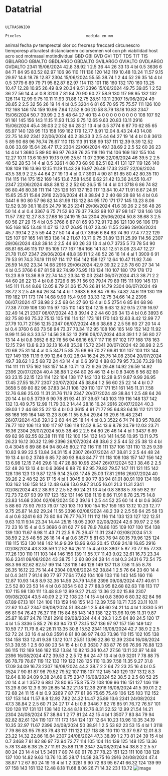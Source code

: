 # Datatrial
																						ULTRASONIDO															
																						Pixeles								medida en mm							
animal	fecha	pv	temprectal	olor	cc	frecresp	freccard	circunescro	tiemporesp	alturatest	distanciaenm	colorsemen 	vol	con	ph	viabilidad	host	acro	scd	motmasal	motindividual	GBD	GBI	GVD	GVI	TDT	TDS	TIT	TIS	GBILARGO	GBIALTO	GBDLARGO	GBDALTO	GVILARGO	GVIALTO	GVDLARGO	GVDALTO
2341	15/06/2024	42.8	38.92	1	2.5	36	44	26	33	13	4	bl	0.5	3636	6	84	71	84	95	83.52	82.97	106	96	110	111	136	120	142	119	10.48	10.24	11.57	9.15	29.97	14.8	18.78	12.87
2304	15/06/2024	55.55	38.74	1	2	44	52	26	35	14	4	bl	0.5	3779	6	89	79	71	95	82.87	82.97	114	113	101	118	160	132	170	160	13.25	10.47	12.28	10.95	26.49	8.9	20.34	9.51
2396	15/06/2024	49.75	39.05	1	2	52	36	27	56	14	4	al	0.8	3203	7	81	84	70	90	60.27	58.9	130	117	98	95	132	132	126	114	12.99	9.75	10.11	11.93	31.88	12.75	28.51	10.11
2307	15/06/2024	49	38.65	2	2.5	32	56	26	19	14	4	bl	0.5	3204	6	81	65	70	95	75	75.57	111	126	100	112	168	146	174	159	10.96	7.94	12.52	8.06	20.58	8.79	18.18	10.83
2347	15/06/2024	50.7	39.99	2	2.5	48	64	27	40	13	4		0	0	0	0	0	0	0	0	0	108	107	92	91	161	145	156	143	11.15	11.93	11.32	9.75	12.65	9.63	20.83	13.11
2916	15/06/2024	45.4	39.03	2	2	52	64	28	21	13	4	bl	0.5	3774	6	87	70	62	85	65	65.97	140	128	95	113	158	169	162	179	12.77	8.91	12.04	8.43	24.43	14.08	22.75	14.92
2341	22/06/2024	40.2	38.33	3	2.5	44	64	27	19	14	4	bl	0.8	3613	5	89	90	68	96	76.74	76.67	110	113	113	91	138	99	137	111	12.39	9.39	12.52	8.06	33.69	15.64	26.47	17.2
2304	22/06/2024	49.1	38.69	2	2.5	52	60	26	23	14	4	bl	1	3680	5	89	80	86	97	76.38	76.25	118	116	114	106	169	162	155	104	12.27	10.11	13.6	10.59	19.13	9.99	25.51	11.07
2396	22/06/2024	46	39.5	2	2.5	48	52	28	53	14	4	al	0.5	3261	4	88	73	68	90	82.51	82.41	131	127	119	126	140	108	109	116	13.96	12.15	11.19	11.43	29	16.97	26.48	17.33
2307	22/06/2024	43.5	38.9	2	2.5	44	64	27	19	13	4	bl	0.7	3901	4	90	81	81	85	80.42	80.35	110	114	115	114	175	152	169	145	13.6	7.58	14.56	6.62	21.42	13.36	24.55	10.47
2347	22/06/2024	48.8	38.12	2	2	52	60	26.5	15	14	4	bl	0.1	3718	6	86	74	82	96	80.46	80.38	111	114	125	126	161	137	150	117	13.84	10.47	11.91	8.67	24.91	15.65	25.51	15.64
2916	22/06/2024	41.8	38.94	2	2	40	68	28	68	14	4	bl	0.6	3441	6	90	80	57	96	82.14	81.99	113	122	84	95	170	171	177	145	13.23	8.06	12.52	9.39	36.1	18.05	24.79	16.25
2341	29/06/2024	41.6	39.26	2	2	56	48	26	50	14	4	al	0.4	3367	6	75	71	52	90	79.37	79.32	98	107	97	98	147	128	146	126	11.57	7.82	12.27	8.3	27.68	16	24.19	15.04
2304	29/06/2024	50.8	38.68	3	2.5	60	56	27	29	15	4	bl	0.5	3766	6	87	81	65	93	72.91	72.86	121	130	96	106	179	165	168	165	13.48	11.07	13	12.17	26.95	11.07	23.46	11.55
2396	29/06/2024	45.7	39.14	2	2.5	59	44	27	50	14	4	al	0.7	3656	6	84	83	74	90	77.4	77.22	129	125	107	97	165	141	153	136	14.2	11.67	10.71	9.75	31.89	13.11	25.99	114.56
2307	29/06/2024	43.8	39.14	2	2.5	44	60	26	33	13	4	al	0.7	3735	5	73	78	54	90	68.81	68.46	115	117	95	105	177	167	184	166	14.1	8.1	12.51	8.06	23.47	12.27	21.78	11.67
2347	29/06/2024	48.8	39.11	1	2	48	52	26	16	14	4	al	1	3909	6	91	79	53	91	74.3	74.19	111	97	114	117	154	142	158	127	12.64	10.47	11.92	7.46	26.59	14.92	23.34	14.68
2916	29/06/2024	42.9	39.32	2	2.5	78	60	27	34	14	4	bl	0.5	3766	6	87	81	58	92	74.99	75.95	113	134	110	107	180	179	178	172	13.23	8.9	13.36	8.9	22.74	14.2	23.34	12.03
2341	06/07/2024	41.3	38.71	2	2	44	60	26	22	13	4	bl	0.6	3726	6	85	71	56	93	79.14	79	89	115	111	109	145	131	145	111	11.44	8.66	12.05	8.79	31.06	15.76	26.81	14.79
2304	06/07/2024	49	38.72	3	2.5	48	64	26	34	14	4	bl	1	3683	6	88	84	76	95	74.82	74.6	119	130	119	119	182	171	173	174	14.68	9.99	15.4	9.99	33.33	12.75	34.66	14.2
2396	06/07/2024	47	38.98	2	2.5	68	64	27	60	13	4	al	0.5	2754	6	85	84	68	96	77.38	77.09	108	130	115	97	105	110	143	124	12.15	9.63	12.52	9.15	27.19	16.97	32.49	14.21
2307	06/07/2024	43.8	39.14	2	2	44	60	26	34	13	4	bl	0.6	3893	6	82	75	80	93	75.32	75.13	105	116	114	121	173	161	170	143	12.63	8.42	12.99	7.7	27.79	10.71	27.56	12.15
2347	06/07/2024	48.6	38.68	2	2.5	56	60	27	20	14	4	bl	0.4	3760	6	83	73	58	94	73.37	73.34	112	95	108	106	165	149	152	142	11.92	9.99	11.56	8.3	33.57	14.56	28.52	13
2916	06/07/2024	40.8	39.1	1	2	56	80	27	13	14	4	bl	0.8	3652	6	82	76	56	94	66.16	65.7	117	116	97	102	177	168	178	163	12.15	7.94	13.8	9.23	32.13	16.48	35.38	15.72
2341	20/07/2024	42	38.98	2	2.5	20	68	25	31	14	4	al	0.5	3471	5	85	75	68	96	70.27	69.81	101	107	103	113	144	127	149	135	11.19	9.99	12.64	9.02	28.04	16.24	25.75	14.08
2304	20/07/2024	49.7	38.62	1	2.5	68	72	24	43	14	4	al	0.6	3912	4	88	83	79	95	73.36	73.29	118	114	111	111	175	162	163	157	14.8	10.71	13.72	9.26	29.48	14.92	26.59	14.92
2396	20/07/2024	40.4	38.88	1	2	64	80	26	46	13	4	bl	0.8	3405	6	56	82	80	93	23.15	22.15	123	114	122	104	138	117	142	133	12.28	9.51	9.87	9.99	26.95	17.45	27.55	18.77
2307	20/07/2024	45	38.84	1	2	56	60	25	22	14	4	bl	0.7	3658	5	89	80	82	96	37.83	34.11	108	129	110	107	171	151	161	145	11.31	7.58	12.76	6.86	25.03	11.31	31.76	11.19
2347	20/07/2024	49	38.84	1	2.5	48	64	26	20	14	4	bl	0.5	3739	6	90	78	81	93	41.37	39.67	143	103	119	116	148	137	142	132	13.48	9.75	12.99	11.79	30.2	14.44	28.16	16.24
2916	20/07/2024	40.3	39.03	1	2	44	68	25	22	13	4	bl	0.3	3615	4	91	71	77	95	64.83	64.16	112	121	122	88	168	169	164	148	13.23	8.06	11.55	8.54	29.84	16	29.6	16.48
2341	26/07/2024	43.6	39.1	2	2	60	44	25	18	14	4	bl	0.3	3522	6	74	74	83	95	78.86	78.77	102	106	113	100	117	97	136	118	12.52	8.54	13.6	8.78	24.79	12.03	23.71	16.36
2304	26/07/2024	50.5	38.46	2	2.5	64	80	26	46	14	4	bl	1	3437	6	89	69	82	96	82.55	82.38	111	116	112	100	154	132	143	141	14.56	10.95	13.11	9.75	26.23	16.12	30.32	12.99
2396	26/07/2024	48	38.6	2	2.5	44	52	25	38	13	4	bl	0.4	3045	6	89	86	84	94	80.45	80.2	112	116	116	111	137	106	131	110	13.25	9.39	10.83	9.99	22.5	13.84	24.31	15.4
2307	26/07/2024	47	38.81	2	2.5	44	48	24	19	13	4	bl	0.2	3746	6	85	72	80	93	84.8	84.77	111	118	108	108	157	147	156	142	13	6.98	12.15	7.46	29.6	10.47	28.88	10.95
2347	26/07/2024	52.1	38.46	2	2.5	52	48	26	13	13	4	bl	0.6	3694	6	88	70	82	95	79.82	79.57	147	111	121	115	142	128	136	123	13	9.87	12.15	9.14	25.03	17.45	25.03	17.81
2916	26/07/2024	40	39.26	2	2	48	52	26	17	15	4	bl	1	3045	6	90	77	83	94	81.01	80.91	109	134	106	103	162	146	158	143	12.48	6.69	13.6	9.87	31.05	16.01	21.3	11.31
2341	02/08/2024	43.2	38.93	2	2.5	52	60	24	21	13	4	bl	0.8	3838	5	78	59	82	97	72.73	72.67	93	99	117	123	152	131	146	138	11.19	8.66	11.91	8.78	25.75	14.8	23.83	14.68
2304	02/08/2024	50.2	39.16	1	2.5	44	52	25	60	14	4	bl	0.6	3657	5	88	60	73	93	79.13	79.07	120	103	110	100	154	157	159	163	13.12	10.23	12.77	9.75	25.87	14.92	29.24	11.55
2396	02/08/2024	48.2	39	2	2.5	56	64	25	58	13	4	al	0.6	3241	6	83	73	80	94	76.77	76.71	111	112	116	114	133	123	127	122	12.51	9.63	10.11	9.14	23.34	14.44	25.15	18.05
2307	02/08/2024	42.6	39.97	2	2	56	72	23	16	15	4	al	0.5	3696	6	81	62	77	96	78.9	78.86	105	109	107	100	154	138	139	130	11.67	6.98	11.43	7.1	22.5	9.75	26.47	11.31
2347	02/08/2024	51.3	38.59	2	2.5	48	56	26	16	14	4	al	0.6	3577	5	81	63	76	94	80.15	79.96	125	124	118	115	153	130	148	142	14.9	9.39	13.96	9.63	20.45	17.69	24.18	16.85
2916	02/08/2024	43.3	38.59	1	2	52	64	26	11	15	4	al	0.8	3807	5	87	70	77	95	77.33	77.26	130	110	111	103	144	146	156	139	11.55	7.7	11.43	9.02	32.61	16.73	23.34	16.6
2341	09/08/2024	43	38.75	1	2	60	80	24	28	14	4	bl	0.3	3431	6	72.54	75	88.3	96	82.62	82.57	99	114	128	118	146	128	149	137	11.8	7.58	11.55	8.78	26.35	16.12	22.75	14.44
2304	09/08/2024	52	38.84	1	2.5	76	64	23	60	14	4	bl	0.4	3411	7	91.14	80	77	97	77.64	77.62	104	109	103	116	143	145	160	116	12.87	10.93	14.8	8.9	32.36	14.56	24.79	14.56
2396	09/08/2024	47.1	40.61	1	2.5	52	80	23	53	14	4	bl	0.6	3354	5	83.2	77	88.3	95	82.68	82.63	118	113	117	107	115	98	130	111	13.48	8.9	12.99	9.27	21.42	13.36	22.02	15.88
2307	09/08/2024	43.5	40.09	2	2	72	108	23	14	15	4	bl	0.8	3600	6	80.32	82	84	96	67.89	67.13	101	124	106	113	159	148	155	143	12.39	7.59	10.71	7.35	23.11	10.11	22.62	10.47
2347	09/08/2024	51	38.49	1	2.5	48	60	24	21	14	4	bl	1	3330	5	91	66	81	94	76.43	76.37	118	115	84	85	143	143	138	122	13.96	10.95	11.31	9.87	25.87	16.97	24.78	17.81
2916	09/08/2024	44.4	39.3	1	2.5	84	80	24.5	120	17	4	bl	1.5	3336	5	85.2	76	83	94	73.17	73.15	137	136	97	97	157	156	149	142	10.59	7.7	11.79	8.42	26.11	13.35	30.8	15.52
2341	16/08/2024	42.7	38.9	2	2.5	52	72	24	33	16	4	al	0.8	3591	6	81	80	86	97	74.03	73.96	110	115	102	105	138	134	158	133	12.41	9.39	13.12	10.11	25.51	13.96	22.86	12.39
2304	16/08/2024	51.3	39.55	1	2.5	60	80	23	54	15	4	bl	0.6	3630	7	83	87	76	96	76.96	76.88	123	86	115	112	169	146	162	152	13.84	10.82	13.36	10.47	27.56	13.11	32.97	14.68
2396	16/08/2024	47.2	39.53	2	2.5	72	84	24	47	13	4	bl	0.9	3201	7	78	88	75	96	78.79	78.67	119	112	133	119	122	128	125	110	10.39	7.58	11.35	9.27	31.8	17.09	34.09	16.73
2307	16/08/2024	44.2	38.7	2	2	64	72	23	25	16	4	bl	0.5	3524	7	90	81	87	96	79.52	79.52	107	118	107	112	145	140	129	137	13.12	8.3	12.64	8.18	24.09	9.38	24.69	9.75
2347	16/08/2024	52	38.5	2	2.5	60	52	25	20	14	4	al	1	3572	6	88.1	73	80	95	75.8	75.72	108	109	96	116	151	127	146	119	13.29	8.06	12.3	9.39	26.85	14.32	21.18	12.39
2916	16/08/2024	41.5	39.01	2	2	72	68	24	11	15	4	bl	0.9	3269	7	87	77	81	96	75.65	75.49	106	125	103	112	152	137	153	144	11.57	8.8	12.92	7.82	24.32	14.47	25.89	13.6
2341	24/08/2024	47.3	38.84	2	2.5	60	71	24	27	17	4	bl	0.8	3446	7	82	76	85	91	76.72	76.57	101	120	128	117	131	131	138	140	12.44	8.18	12.76	8.31	22.52	12.99	21.54	14.21
2304	24/08/2024	57	38.84	1	2	77	81	24	42	15	4	bl	1	3507	7	83	84	79	94	82.82	82.61	124	119	107	111	173	164	124	137	12.64	10.23	13.96	10.35	34.19	10.35	32.97	11.67
2396	24/08/2024	50	38.91	1	2.5	53	82	23	53	15	4	bl	1	3118	7	79	86	83	95	79.83	79.43	117	111	122	127	118	88	110	110	13.37	9.87	12.01	8.3	23.22	14.32	22.86	16.84
2307	24/08/2024	47.3	38.89	1	2	73	81	24	39	15	4	bl	0.7	3468	7	81	82	86	97	72.94	72.77	114	105	104	114	139	125	148	125	13.36	5.78	13.48	6.38	25.27	11.91	25.88	11.19
2347	24/08/2024	54	38.8	2	2.5	57	80	24	23	14	4	bl	1.5	3491	7	89	74	80	91	78.37	78.23	151	123	111	108	138	128	137	100	14.82	9.63	13.76	10.35	28.17	14.58	28.75	16
2916	24/08/2024	47.4	38.87	1	2	67	80	24	19	16	4	bl	1.2	3281	6	90	72	83	95	67.41	66.32	124	139	99	97	158	143	161	132	12.48	8.18	11.68	8.06	26.71	14.32	23.1	13.72
![image](https://github.com/user-attachments/assets/9b556e1d-6c7a-42f7-9c2f-1342bcd52ea2)
